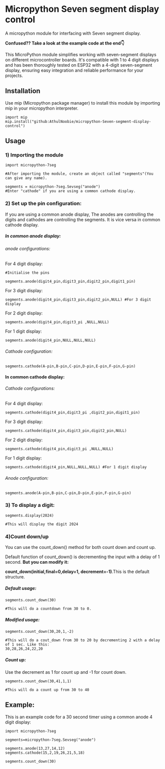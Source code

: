 # Micropython Seven segment display control
A micropython module for interfacing with Seven segment display.

**Confused??
Take a look at the example code at the end👇**

This MicroPython module simplifies working with seven-segment displays on different microcontroller boards. It's compatible with 1 to 4 digit displays and has been thoroughly tested on ESP32 with a 4-digit seven-segment display, ensuring easy integration and reliable performance for your projects.

## Installation
Use mip (Micropython package manager) to install this module by importing mip in your micropython interpreter.

```
import mip
mip.install("github:AthulNoobie/micropython-Seven-segment-display-control")
```
## Usage
### 1) Importing the module
```
import micropython-7seg

#After importing the module, create an object called "segments"(You can give any name).

segments = micropython-7seg.Sevseg("anode")
#Enter "cathode" if you are using a common cathode display.
```
### 2) Set up the pin configuration:

If you are using a common anode display, The anodes are controlling the digits and cathodes are controlling the segments. It is vice versa in common cathode display.
##### In common anode display:

###### anode configurations:

For 4 digit display:
```
#Initialise the pins

segments.anode(digit4_pin,digit3_pin,digit2_pin,digit1_pin)
```

For 3 digit display:

```
segments.anode(digit4_pin,digit3_pin,digit2_pin,NULL) #For 3 digit display
```

For 2 digit display:

```
segments.anode(digit4_pin,digit3_pi ,NULL,NULL)
```

For 1 digit display:

```
segments.anode(digit4_pin,NULL,NULL,NULL) 
```

###### Cathode configuration:

```
segments.cathode(A-pin,B-pin,C-pin,D-pin,E-pin,F-pin,G-pin)
```

#### In common cathode display:

###### Cathode configurations:

For 4 digit display:

```
segments.cathode(digit4_pin,digit3_pi ,digit2_pin,digit1_pin)
```

For 3 digit display:

```
segments.cathode(digit4_pin,digit3_pin,digit2_pin,NULL)
```

For 2 digit display:

```
segments.cathode(digit4_pin,digit3_pi ,NULL,NULL)
```

For 1 digit display:

```
segments.cathode(digit4_pin,NULL,NULL,NULL) #For 1 digit display
```

###### Anode configuration:

```
segments.anode(A-pin,B-pin,C-pin,D-pin,E-pin,F-pin,G-pin)
```

### 3) To display a digit:
```
segments.display(2024)

#This will display the digit 2024
```
### 4)Count down/up

You can use the count_down() method for both count down and count up.

Default function of count_down() is decrementing the input with a delay of 1 second. **But you can modify it:**

**count_down(initial,final=0,delay=1, decrement=-1)**.This is the default structure.

##### Default usage:
```
segments.count_down(30)

#This will do a countdown from 30 to 0.
```
##### Modified usage:
```
segments.count_down(30,20,1,-2)

#This will do a cout_down from 30 to 20 by decrementing 2 with a delay of 1 sec. Like this:
30,28,26,24,22,20
```
##### Count up:
Use the decrement as 1 for count up and -1 for count down.
```
segments.count_down(30,41,1,1)

#This will do a count up from 30 to 40
```
## Example:
This is an example code for a 30 second timer using a common anode 4 digit display:
```
import micropython-7seg

segments=micropython-7seg.Sevseg("anode")

segments.anode(13,27,14,12)
segments.cathode(15,2,19,26,21,5,18)

segments.count_down(30)
```
